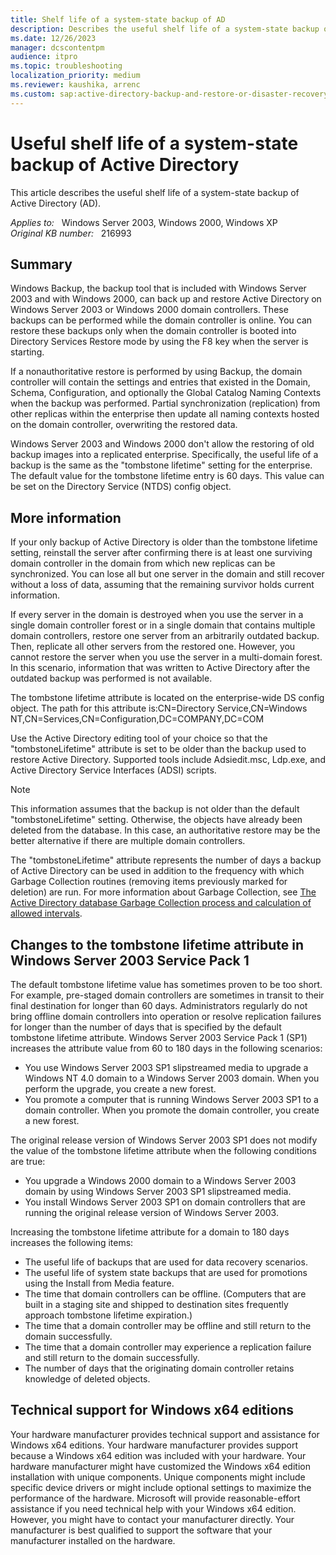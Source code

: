 ```yaml
---
title: Shelf life of a system-state backup of AD
description: Describes the useful shelf life of a system-state backup of Active Directory (AD).
ms.date: 12/26/2023
manager: dcscontentpm
audience: itpro
ms.topic: troubleshooting
localization_priority: medium
ms.reviewer: kaushika, arrenc
ms.custom: sap:active-directory-backup-and-restore-or-disaster-recovery, csstroubleshoot
---
```

# Useful shelf life of a system-state backup of Active Directory

This article describes the useful shelf life of a system-state backup of Active Directory (AD).

_Applies to:_ &nbsp; Windows Server 2003, Windows 2000, Windows XP  
_Original KB number:_ &nbsp; 216993

## Summary

Windows Backup, the backup tool that is included with Windows Server 2003 and with Windows 2000, can back up and restore Active Directory on Windows Server 2003 or Windows 2000 domain controllers. These backups can be performed while the domain controller is online. You can restore these backups only when the domain controller is booted into Directory Services Restore mode by using the F8 key when the server is starting.

If a nonauthoritative restore is performed by using Backup, the domain controller will contain the settings and entries that existed in the Domain, Schema, Configuration, and optionally the Global Catalog Naming Contexts when the backup was performed. Partial synchronization (replication) from other replicas within the enterprise then update all naming contexts hosted on the domain controller, overwriting the restored data.

Windows Server 2003 and Windows 2000 don't allow the restoring of old backup images into a replicated enterprise. Specifically, the useful life of a backup is the same as the "tombstone lifetime" setting for the enterprise. The default value for the tombstone lifetime entry is 60 days. This value can be set on the Directory Service (NTDS) config object.

## More information

If your only backup of Active Directory is older than the tombstone lifetime setting, reinstall the server after confirming there is at least one surviving domain controller in the domain from which new replicas can be synchronized. You can lose all but one server in the domain and still recover without a loss of data, assuming that the remaining survivor holds current information.

If every server in the domain is destroyed when you use the server in a single domain controller forest or in a single domain that contains multiple domain controllers, restore one server from an arbitrarily outdated backup. Then, replicate all other servers from the restored one. However, you cannot restore the server when you use the server in a multi-domain forest. In this scenario, information that was written to Active Directory after the outdated backup was performed is not available.

The tombstone lifetime attribute is located on the enterprise-wide DS config object. The path for this attribute is:CN=Directory Service,CN=Windows NT,CN=Services,CN=Configuration,DC=COMPANY,DC=COM

Use the Active Directory editing tool of your choice so that the "tombstoneLifetime" attribute is set to be older than the backup used to restore Active Directory. Supported tools include Adsiedit.msc, Ldp.exe, and Active Directory Service Interfaces (ADSI) scripts.

> [!NOTE]
> This information assumes that the backup is not older than the default "tombstoneLifetime" setting. Otherwise, the objects have already been deleted from the database. In this case, an authoritative restore may be the better alternative if there are multiple domain controllers.

The "tombstoneLifetime" attribute represents the number of days a backup of Active Directory can be used in addition to the frequency with which Garbage Collection routines (removing items previously marked for deletion) are run. For more information about Garbage Collection, see [The Active Directory database Garbage Collection process and calculation of allowed intervals](../identity/database-garbage-collection-caculation-of-allowed-intervals.md).

## Changes to the tombstone lifetime attribute in Windows Server 2003 Service Pack 1

The default tombstone lifetime value has sometimes proven to be too short. For example, pre-staged domain controllers are sometimes in transit to their final destination for longer than 60 days. Administrators regularly do not bring offline domain controllers into operation or resolve replication failures for longer than the number of days that is specified by the default tombstone lifetime attribute. Windows Server 2003 Service Pack 1 (SP1) increases the attribute value from 60 to 180 days in the following scenarios:

- You use Windows Server 2003 SP1 slipstreamed media to upgrade a Windows NT 4.0 domain to a Windows Server 2003 domain. When you perform the upgrade, you create a new forest.
- You promote a computer that is running Windows Server 2003 SP1 to a domain controller. When you promote the domain controller, you create a new forest.

The original release version of Windows Server 2003 SP1 does not modify the value of the tombstone lifetime attribute when the following conditions are true:

- You upgrade a Windows 2000 domain to a Windows Server 2003 domain by using Windows Server 2003 SP1 slipstreamed media.
- You install Windows Server 2003 SP1 on domain controllers that are running the original release version of Windows Server 2003.

Increasing the tombstone lifetime attribute for a domain to 180 days increases the following items:

- The useful life of backups that are used for data recovery scenarios.
- The useful life of system state backups that are used for promotions using the Install from Media feature.
- The time that domain controllers can be offline. (Computers that are built in a staging site and shipped to destination sites frequently approach tombstone lifetime expiration.)
- The time that a domain controller may be offline and still return to the domain successfully.
- The time that a domain controller may experience a replication failure and still return to the domain successfully.
- The number of days that the originating domain controller retains knowledge of deleted objects.

## Technical support for Windows x64 editions

Your hardware manufacturer provides technical support and assistance for Windows x64 editions. Your hardware manufacturer provides support because a Windows x64 edition was included with your hardware. Your hardware manufacturer might have customized the Windows x64 edition installation with unique components. Unique components might include specific device drivers or might include optional settings to maximize the performance of the hardware. Microsoft will provide reasonable-effort assistance if you need technical help with your Windows x64 edition. However, you might have to contact your manufacturer directly. Your manufacturer is best qualified to support the software that your manufacturer installed on the hardware.

